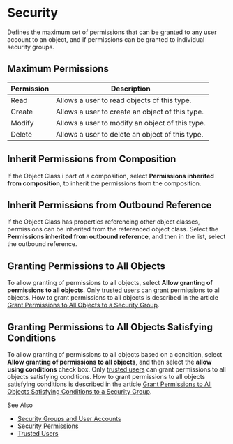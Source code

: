 # Security

Defines the maximum set of permissions that can be granted to any user account to an object, and if permissions can be granted to individual security groups.

## Maximum Permissions

Permission | Description
---------- | -----------
Read       | Allows a user to read objects of this type.
Create     | Allows a user to create an object of this type.
Modify     | Allows a user to modify an object of this type.
Delete     | Allows a user to delete an object of this type.

## Inherit Permissions from Composition

If the Object Class i part of a composition, select **Permissions inherited from composition**, to inherit the permissions from the composition.

## Inherit Permissions from Outbound Reference

If the Object Class has properties referencing other object classes, permissions can be inherited from the referenced object class. Select the **Permissions inherited from outbound reference**, and then in the list, select the outbound reference.

## Granting Permissions to All Objects

To allow granting of permissions to all objects, select **Allow granting of permissions to all objects**. Only [trusted users](../../security/trusted-users.md) can grant permissions to all objects. How to grant permissions to all objects is described in the article [Grant Permissions to All Objects to a Security Group](../../security/security-permissions.md).

## Granting Permissions to All Objects Satisfying Conditions

To allow granting of permissions to all objects based on a condition, select **Allow granting of permissions to all objects**, and then select the **allow using conditions** check box. Only [trusted users](../../security/trusted-users.md) can grant permissions to all objects satisfying conditions. How to grant permissions to all objects satisfying conditions is described in the article [Grant Permissions to All Objects Satisfying Conditions to a Security Group](../../security/security-permissions.md).

See Also

*   [Security Groups and User Accounts](../../security/security-groups-and-user-accounts.md)
*   [Security Permissions](../../security/security-permissions.md)
*   [Trusted Users](../../security/trusted-users.md)
